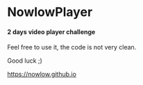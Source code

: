 # NowlowPlayer
#### 2 days video player challenge
Feel free to use it, the code is not very clean.

Good luck ;\)

https://nowlow.github.io
